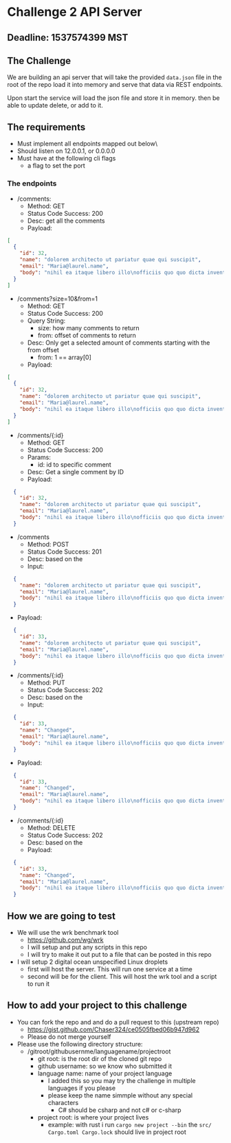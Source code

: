 # Challenge 2 API Server

## Deadline: 1537574399 MST

## The Challenge

We are building an api server that will take the provided `data.json` file in the root of the repo load it into memory and serve that data via REST endpoints.

Upon start the service will load the json file and store it in memory. then be able to update delete, or add to it.

## The requirements

- Must implement all endpoints mapped out below\
- Should listen on 12.0.0.1, or 0.0.0.0
- Must have at the following cli flags
  - a flag to set the port
  
### The endpoints

- /comments: 
  - Method: GET 
  - Status Code Success: 200 
  - Desc: get all the comments
  - Payload:

```json
[
  {
    "id": 32,
    "name": "dolorem architecto ut pariatur quae qui suscipit",
    "email": "Maria@laurel.name",
    "body": "nihil ea itaque libero illo\nofficiis quo quo dicta inventore consequatur voluptas voluptatem\ncorporis sed necessitatibus velit tempore\nrerum velit et temporibus"
  }
]
```
- /comments?size=10&from=1
  - Method: GET
  - Status Code Success: 200
  - Query String:
    - size: how many comments to return
    - from: offset of comments to return
  - Desc: Only get a selected amount of comments starting with the from offset
    - from: 1 == array[0]
  - Payload: 

```json
[  
  {
    "id": 32,
    "name": "dolorem architecto ut pariatur quae qui suscipit",
    "email": "Maria@laurel.name",
    "body": "nihil ea itaque libero illo\nofficiis quo quo dicta inventore consequatur voluptas voluptatem\ncorporis sed necessitatibus velit tempore\nrerum velit et temporibus"
  }
]
```

- /comments/{:id}
  - Method: GET
  - Status Code Success: 200
  - Params:
    - id: id to specific comment
  - Desc: Get a single comment by ID
  - Payload:

```json
  {
    "id": 32,
    "name": "dolorem architecto ut pariatur quae qui suscipit",
    "email": "Maria@laurel.name",
    "body": "nihil ea itaque libero illo\nofficiis quo quo dicta inventore consequatur voluptas voluptatem\ncorporis sed necessitatibus velit tempore\nrerum velit et temporibus"
  }
```

- /comments
  - Method: POST
  - Status Code Success: 201
  - Desc: based on the
  - Input: 

```json
  {
    "name": "dolorem architecto ut pariatur quae qui suscipit",
    "email": "Maria@laurel.name",
    "body": "nihil ea itaque libero illo\nofficiis quo quo dicta inventore consequatur voluptas voluptatem\ncorporis sed necessitatibus velit tempore\nrerum velit et temporibus"
  }
```

  - Payload:

```json
  {
    "id": 33,
    "name": "dolorem architecto ut pariatur quae qui suscipit",
    "email": "Maria@laurel.name",
    "body": "nihil ea itaque libero illo\nofficiis quo quo dicta inventore consequatur voluptas voluptatem\ncorporis sed necessitatibus velit tempore\nrerum velit et temporibus"
  }
```

- /comments/{:id}
  - Method: PUT
  - Status Code Success: 202
  - Desc: based on the  
  - Input:

```json
  {
    "id": 33,
    "name": "Changed",
    "email": "Maria@laurel.name",
    "body": "nihil ea itaque libero illo\nofficiis quo quo dicta inventore consequatur voluptas voluptatem\ncorporis sed necessitatibus velit tempore\nrerum velit et temporibus"
  }
```

  - Payload:

```json
  {
    "id": 33,
    "name": "Changed",
    "email": "Maria@laurel.name",
    "body": "nihil ea itaque libero illo\nofficiis quo quo dicta inventore consequatur voluptas voluptatem\ncorporis sed necessitatibus velit tempore\nrerum velit et temporibus"
  }
```

- /comments/{:id}
  - Method: DELETE
  - Status Code Success: 202
  - Desc: based on the  
  - Payload:

```json
  {
    "id": 33,
    "name": "Changed",
    "email": "Maria@laurel.name",
    "body": "nihil ea itaque libero illo\nofficiis quo quo dicta inventore consequatur voluptas voluptatem\ncorporis sed necessitatibus velit tempore\nrerum velit et temporibus"
  }
```

## How we are going to test

- We will use the wrk benchmark tool
  - https://github.com/wg/wrk
  - I will setup and put any scripts in this repo
  - I will try to make it out put to a file that can be posted in this repo
- I will setup 2 digital ocean unspecified Linux droplets
  - first will host the server. This will run one service at a time
  - second will be for the client. This will host the wrk tool and a script to run it

## How to add your project to this challenge

- You can fork the repo and and do a pull request to this (upstream repo)
  - https://gist.github.com/Chaser324/ce0505fbed06b947d962
  - Please do not merge yourself
- Please use the following directory structure:
  - /gitroot/githubusernme/languagename/projectroot
    - git root: is the root dir of the cloned git repo
    - github username: so we know who submitted it
    - language name: name of your project language
      - I added this so you may try the challenge in multiple languages if you please
      - please keep the name simmple without any special characters
        - C# should be csharp and not c# or c-sharp
    - project root: is where your project lives
      - example: with rust i run `cargo new project --bin` the `src/ Cargo.toml Cargo.lock` should live in project root

